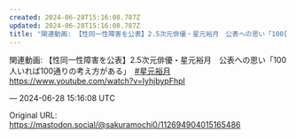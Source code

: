 ```yaml
---
created: 2024-06-28T15:16:08.787Z
updated: 2024-06-28T15:16:08.787Z
title: "関連動画: 【性同一性障害を公表】2.5次元俳優・星元裕月　公表への思い「100[...]"
---
```


<p>関連動画: 【性同一性障害を公表】2.5次元俳優・星元裕月　公表への思い「100人いれば100通りの考え方がある」　<a href="https://mastodon.social/tags/%E6%98%9F%E5%85%83%E8%A3%95%E6%9C%88" class="mention hashtag" rel="tag">#<span>星元裕月</span></a> <a href="https://www.youtube.com/watch?v=IyhjbypFhpI" target="_blank" rel="nofollow noopener" translate="no"><span class="invisible">https://www.</span><span class="">youtube.com/watch?v=IyhjbypFhpI</span><span class="invisible"></span></a></p>

&mdash; 2024-06-28 15:16:08 UTC

Original URL: https://mastodon.social/@sakuramochi0/112694904015165486
